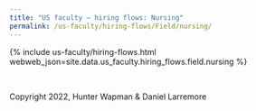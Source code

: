```yaml
---
title: "US faculty — hiring flows: Nursing"
permalink: /us-faculty/hiring-flows/Field/nursing/
---
```


{% include us-faculty/hiring-flows.html webweb_json=site.data.us_faculty.hiring_flows.field.nursing %}

<br>

Copyright 2022, Hunter Wapman & Daniel Larremore